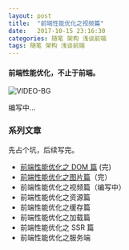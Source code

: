 ```yaml
---
layout: post
title:  "前端性能优化之视频篇"
date:   2017-10-15 23:16:30
categories: 随笔 架构 浅谈前端
tags: 随笔 架构 浅谈前端
---
```

#### 前端性能优化，不止于前端。

![VIDEO-BG](https://i.imgur.com/KgTRBZC.jpg)


编写中...

### 系列文章


先占个坑，后续写完。

- [前端性能优化之 DOM 篇](http://fsux.me/%E9%9A%8F%E7%AC%94/%E6%9E%B6%E6%9E%84/%E6%B5%85%E8%B0%88%E5%89%8D%E7%AB%AF/2017/04/13/Front-end-performance-optimization-dom.html)   (完)
- [前端性能优化之图片篇](http://fsux.me/%E9%9A%8F%E7%AC%94/%E6%9E%B6%E6%9E%84/%E6%B5%85%E8%B0%88%E5%89%8D%E7%AB%AF/2017/09/02/Front-end-performance-optimization-picture.html "前端性能优化之图片篇")（完）
- 前端性能优化之视频篇（编写中）
- 前端性能优化之资源篇
- 前端性能优化之缓存篇
- 前端性能优化之加载篇
- 前端性能优化之 SSR 篇
- 前端性能优化之服务端

